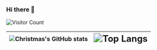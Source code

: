 ### Hi there 👋

<!--
**silence-tang/silence-tang** is a ✨ _special_ ✨ repository because its `README.md` (this file) appears on your GitHub profile.

Here are some ideas to get you started:

- 🔭 I’m currently working on ...
- 🌱 I’m currently learning ...
- 👯 I’m looking to collaborate on ...
- 🤔 I’m looking for help with ...
- 💬 Ask me about ...
- 📫 How to reach me: ...
- 😄 Pronouns: ...
- ⚡ Fun fact: ...
-->





![Visitor Count](https://profile-counter.glitch.me/silence-tang/count.svg)

| ![Christmas's GitHub stats](https://github-readme-stats.vercel.app/api?username=silence-tang&show_icons=true&theme=tokyonight&count_private=true) | <img src="https://github-readme-stats.vercel.app/api/top-langs/?username=silence-tang&layout=compact" alt="Top Langs" style="zoom:150%;" /> |
| :----------------------------------------------------------: | :----------------------------------------------------------: |
